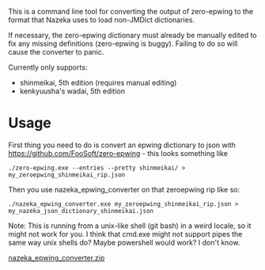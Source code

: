 This is a command line tool for converting the output of zero-epwing to the format that Nazeka uses to load non-JMDict dictionaries.

If necessary, the zero-epwing dictionary must already be manually edited to fix any missing definitions (zero-epwing is buggy). Failing to do so will cause the converter to panic.

Currently only supports:

- shinmeikai, 5th edition (requires manual editing)
- kenkyuusha's wadai, 5th edition

# Usage

First thing you need to do is convert an epwing dictionary to json with https://github.com/FooSoft/zero-epwing - this looks something like

    ./zero-epwing.exe --entries --pretty shinmeikai/ > my_zeroepwing_shinmeikai_rip.json

Then you use nazeka_epwing_converter on that zeroepwing rip like so:

    ./nazeka_epwing_converter.exe my_zeroepwing_shinmeikai_rip.json > my_nazeka_json_dictionary_shinmeikai.json

Note: This is running from a unix-like shell (git bash) in a weird locale, so it might not work for you. I think that cmd.exe might not support pipes the same way unix shells do? Maybe powershell would work? I don't know.

[nazeka_epwing_converter.zip](https://github.com/wareya/nazeka_epwing_converter/files/3203997/nazeka_epwing_converter.zip)
